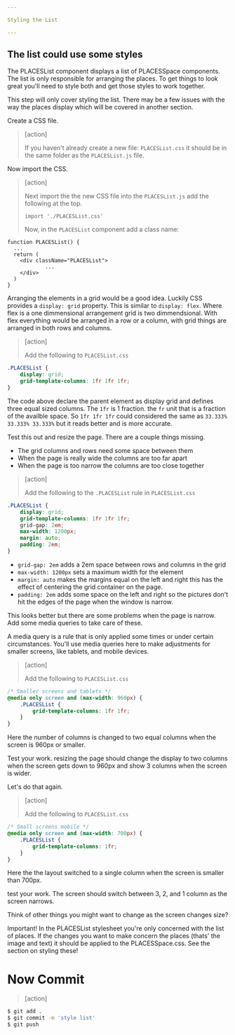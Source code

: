 ```yaml
---

Styling the List

---
```


## The list could use some styles

The PLACESList component displays a list of PLACESSpace components. The list is only responsible for arranging the places. To get things to look great you'll need to style both and get those styles to work together.

This step will only cover styling the list. There may be a few issues with the way the places display which will be covered in another section.

Create a CSS file.

> [action]
>
> If you haven't already create a new file: `PLACESList.css` it should be in the same folder as the `PLACESList.js` file.
>

Now import the CSS.

> [action]
>
> Next import the the new CSS file into the `PLACESList.js` add the following at the top.
>
> `import './PLACESList.css'`
>
> Now, in the `PLACESList` component add a class name:
>
```JS
function PLACESList() {
  ...
  return (
    <div className="PLACESList">
            ...
    </div>
  )
}
```
>

Arranging the elements in a grid would be a good idea. Luckily CSS provides a `display: grid` property. This is similar to `display: flex`. Where flex is a one dimmensional arrangement grid is two dimmendsional. With flex everything would be arranged in a row or a column, with grid things are arranged in both rows and columns.

> [action]
>
> Add the following to `PLACESList.css`
>
```CSS
.PLACESList {
    display: grid;
    grid-template-columns: 1fr 1fr 1fr;
}
```
>

The code above declare the parent element as display grid and defines three equal sized columns. The `1fr` is 1 fraction. the `fr` unit that is a fraction of the availble space. So `1fr 1fr 1fr` could considered the same as `33.333% 33.333% 33.333%` but it reads better and is more accurate.

Test this out and resize the page. There are a couple things missing.

- The grid columns and rows need some space between them
- When the page is really wide the columns are too far apart
- When the page is too narrow the columns are too close together

> [action]
>
> Add the following to the `.PLACESList` rule in `PLACESList.css`
>
```CSS
.PLACESList {
    display: grid;
    grid-template-columns: 1fr 1fr 1fr;
    grid-gap: 2em;
    max-width: 1200px;
    margin: auto;
    padding: 2em;
}
```

- `grid-gap: 2em` adds a 2em space between rows and columns in the grid
- `max-width: 1200px` sets a maximum width for the element
- `margin: auto` makes the margins equal on the left and right this has the effect of centering the grid container on the page.
- `padding: 2em` adds some space on the left and right so the pictures don't hit the edges of the page when the window is narrow.

This looks better but there are some problems when the page is narrow. Add some media queries to take care of these.

A media query is a rule that is only applied some times or under certain circumstances. You'll use media queries here to make adjustments for smaller screens, like tablets, and mobile devices.

> [action]
>
> Add the following to `PLACESList.css`
>
```CSS
/* Smaller screens and tablets */
@media only screen and (max-width: 960px) {
    .PLACESList {
        grid-template-columns: 1fr 1fr;
    }
}
```
>

Here the number of columns is changed to two equal columns when the screen is 960px or smaller.

Test your work. resizing the page should change the display to two columns when the screen gets down to 960px and show 3 columns when the screen is wider.

Let's do that again.

> [action]
>
> Add the following to `PLACESList.css`
>
```CSS
/* Small screens mobile */
@media only screen and (max-width: 700px) {
    .PLACESList {
        grid-template-columns: 1fr;
    }
}
```
>

Here the the layout switched to a single column when the screen is smaller than 700px.

test your work. The screen should switch between 3, 2, and 1 column as the screen narrows.

Think of other things you might want to change as the screen changes size?

Important! In the PLACESList stylesheet you're only concerned with the list of places. If the changes you want to make concern the places (thats' the image and text) it should be applied to the PLACESSpace.css. See the section on styling these!

# Now Commit

> [action]

```bash
$ git add .
$ git commit -m 'style list'
$ git push
```
